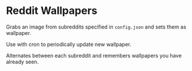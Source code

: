 # Reddit Wallpapers

Grabs an image from subreddits specified in `config.json` and sets them as wallpaper.

Use with cron to periodically update new wallpaper.

Alternates between each subreddit and remembers wallpapers you have already seen.
